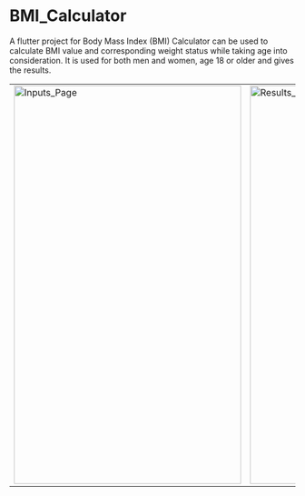 # BMI_Calculator

A flutter project for Body Mass Index (BMI) Calculator can be used to calculate BMI value and corresponding weight status while taking age into consideration. It is used for both men and women, age 18 or older and gives the results.

<table>
<tr>
 <td><img src=" https://user-images.githubusercontent.com/54237095/175832966-29083b24-fa6e-41de-8e46-0c978b125e28.png" alt="Inputs_Page" width="400" height="700"/></td>
<td><img src="https://user-images.githubusercontent.com/54237095/175832972-90cc9cc3-c533-4329-aa11-10b1658ab6f6.png" alt="Results_Page" width="400" height="700"/></td>
</tr>
</table> 

 
 
